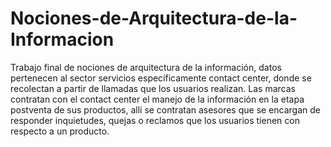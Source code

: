 # Nociones-de-Arquitectura-de-la-Informacion
Trabajo final de nociones de arquitectura de la información,  datos pertenecen al sector servicios específicamente contact center, donde se recolectan a partir de llamadas que los usuarios realizan. Las marcas contratan con el contact center el manejo de la información en la etapa postventa de sus productos, allí se contratan asesores que se encargan de responder inquietudes, quejas o reclamos que los usuarios tienen con respecto a un producto.
